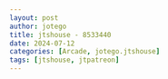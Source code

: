 ```yaml
---
layout: post
author: jotego
title: jtshouse - 8533440
date: 2024-07-12
categories: [Arcade, jotego.jtshouse]
tags: [jtshouse, jtpatreon]
---
```


